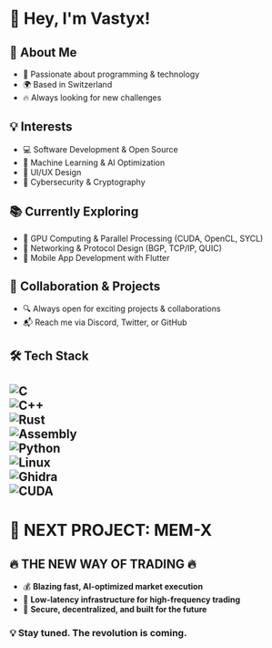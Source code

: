 # 👋 Hey, I'm Vastyx!  

## 🚀 About Me  
- 🎯 Passionate about programming & technology  
- 🌍 Based in Switzerland  
- 🔥 Always looking for new challenges  

## 💡 Interests  
- 💻 Software Development & Open Source  
- 🧠 Machine Learning & AI Optimization
- 🎨 UI/UX Design  
- 🔐 Cybersecurity & Cryptography 

## 📚 Currently Exploring  
- 🚀 GPU Computing & Parallel Processing (CUDA, OpenCL, SYCL)  
- 📡 Networking & Protocol Design (BGP, TCP/IP, QUIC)  
- 📱 Mobile App Development with Flutter  

## 🤝 Collaboration & Projects  
- 🔍 Always open for exciting projects & collaborations  
- 📬 Reach me via Discord, Twitter, or GitHub  

## 🛠️ Tech Stack  
![C](https://img.shields.io/badge/C-00599C?style=for-the-badge&logo=c&logoColor=white)  
![C++](https://img.shields.io/badge/C++-00599C?style=for-the-badge&logo=c%2B%2B&logoColor=white)  
![Rust](https://img.shields.io/badge/Rust-000000?style=for-the-badge&logo=rust&logoColor=white)  
![Assembly](https://img.shields.io/badge/x86%2FARM-Assembly-blue?style=for-the-badge)  
![Python](https://img.shields.io/badge/Python-3776AB?style=for-the-badge&logo=python&logoColor=white)  
![Linux](https://img.shields.io/badge/Linux-FCC624?style=for-the-badge&logo=linux&logoColor=black)  
![Ghidra](https://img.shields.io/badge/Ghidra-FF0000?style=for-the-badge&logo=ghidra&logoColor=white)  
![CUDA](https://img.shields.io/badge/CUDA-76B900?style=for-the-badge&logo=nvidia&logoColor=white)  
---

# 🚀 **NEXT PROJECT: MEM-X**  
## 🔥 **THE NEW WAY OF TRADING** 🔥  
- 💰 **Blazing fast, AI-optimized market execution**  
- 📡 **Low-latency infrastructure for high-frequency trading**  
- 🔐 **Secure, decentralized, and built for the future**  

### 💡 Stay tuned. The revolution is coming. 
